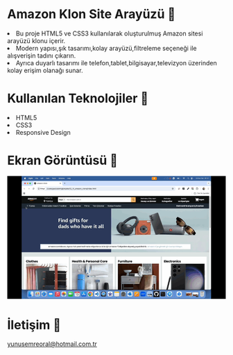 # Amazon Klon Site Arayüzü 🛒

<li>Bu proje HTML5 ve CSS3 kullanılarak oluşturulmuş Amazon sitesi arayüzü klonu içerir.</li>
<li>Modern yapısı,şık tasarımı,kolay arayüzü,filtreleme seçeneği ile alışverişin tadını çıkarın.</li>
<li>Ayrıca duyarlı tasarımı ile telefon,tablet,bilgisayar,televizyon üzerinden kolay erişim olanağı sunar.</li>

# Kullanılan Teknolojiler 🎨
<li>HTML5</li>
<li>CSS3</li>
<li>Responsive Design</li>

# Ekran Görüntüsü 🎥
<img src="amazon-clone.gif" width="auto"> 

# İletişim 📩
yunusemreoral@hotmail.com.tr
